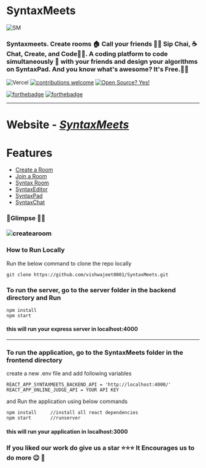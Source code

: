 

# SyntaxMeets
![SM](https://i.imgur.com/O11CKeq.gif)


### Syntaxmeets. Create rooms 🏠 Call your friends 👬🏼 Sip Chai, ☕ Chat, Create, and Code👨‍💻. A coding platform to code simultaneously 🚀 with your friends and design your algorithms on SyntaxPad. And you know what's awesome? It's Free.💫✨

![Vercel](https://therealsujitk-vercel-badge.vercel.app/?app=syntaxmeets)
[
![contributions welcome](https://img.shields.io/badge/contributions-welcome-brightgreen.svg?style=flat)](https://github.com/kothariji/SyntaxMeets/issues) [![Open Source? Yes!](https://badgen.net/badge/Open%20Source%20%3F/Yes%21/blue?icon=github)](https://github.com/kothariji/SyntaxMeets) 

[![forthebadge](https://forthebadge.com/images/badges/made-with-javascript.svg)](https://github.com/kothariji/SyntaxMeets) [![forthebadge](https://forthebadge.com/images/badges/built-with-love.svg)](https://github.com/kothariji/SyntaxMeets)


---
# Website - <em>[SyntaxMeets](https://syntaxmeets.vercel.app/)</em>

# Features
- [Create a Room](#Create-a-room-)
- [Join a Room](#Create-a-room-)
- [Syntax Room](#Join-a-room-)
- [SyntaxEditor](#Code-&-Compile-)
- [SyntaxPad](#Syntaxpad-)
- [SyntaxChat](#Code-&-Compile-)


### :rocket:Glimpse :dizzy::dizzy:<br><br>![createaroom](https://snipboard.io/eAUFOi.jpg)



### How to Run Locally
Run the below command to clone the repo locally
```
git clone https://github.com/vishwajeet0001/SyntaxMeets.git
``` 

### To run the server, go to the server folder in the backend directory and Run 
```
npm install
npm start
```
#### this will run your express server in localhost:4000

---
### To run the application, go to the SyntaxMeets folder in the frontend directory 

create a new .env file and add following variables
```
REACT_APP_SYNTAXMEETS_BACKEND_API = 'http://localhost:4000/'
REACT_APP_ONLINE_JUDGE_API = YOUR API KEY
```

and Run the application using below commands
```
npm install		//install all react dependencies
npm start		//runserver
```
#### this will run your application in localhost:3000


### If you liked our work do give us a star :star::star::star: It Encourages us to do more :wink: :dizzy:
